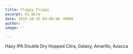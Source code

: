 ```yaml
---
title: Floppy Flippy
excerpt: Hi Wire
date: 2019-10-26 04:00:00 +0000
author: ''
image: ''

---
```

Hazy IPA Double Dry Hopped Citra, Galaxy, Amarillo, Azacca 